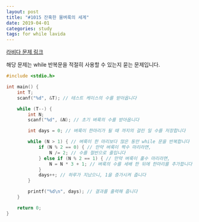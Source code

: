 ```yaml
---
layout: post
title: "#1015 잔혹한 물벼룩의 세계"
date: 2019-04-01
categories: study
tags: for while lavida
---
```


[라비다 문제 링크][1015]

해당 문제는 while 반복문을 적절히 사용할 수 있는지 묻는 문제입니다.

<!--more-->

```c++
#include <stdio.h>

int main() {
	int T;
	scanf("%d", &T); // 테스트 케이스의 수를 받아옵니다

	while (T--) {
		int N;
		scanf("%d", &N); // 초기 벼룩의 수를 받아옵니다

		int days = 0; // 벼룩이 한마리가 될 때 까지의 걸린 일 수를 저장합니다

		while (N > 1) { // 벼룩이 한 마리보다 많은 동안 while 문을 반복합니다
			if (N % 2 == 0) { // 만약 벼룩이 짝수 마리라면,
				N /= 2; // 수를 절반으로 줄입니다
			} else if (N % 2 == 1) { // 만약 벼룩이 홀수 마리라면,
				N = N * 3 + 1; // 벼룩의 수를 세배 한 뒤에 한마리를 추가합니다
			}
			days++; // 하루가 지났으니, 1을 증가시켜 줍니다
		}

		printf("%d\n", days); // 결과를 출력해 줍니다
	}

	return 0;
}
```

[1015]: https://lavida.us/problem.php?id=1015
